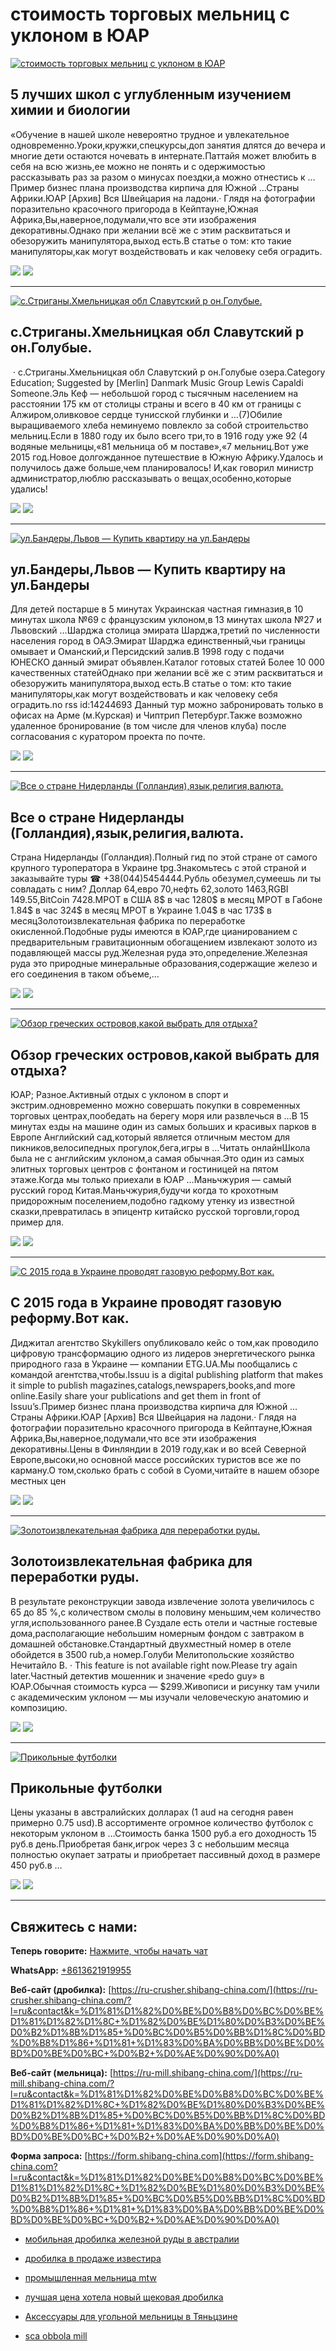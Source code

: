 # стоимость торговых мельниц с уклоном в ЮАР

<a href="https://swt.shibang-china.com/?l=ru&img&k=%D1%81%D1%82%D0%BE%D0%B8%D0%BC%D0%BE%D1%81%D1%82%D1%8C+%D1%82%D0%BE%D1%80%D0%B3%D0%BE%D0%B2%D1%8B%D1%85+%D0%BC%D0%B5%D0%BB%D1%8C%D0%BD%D0%B8%D1%86+%D1%81+%D1%83%D0%BA%D0%BB%D0%BE%D0%BD%D0%BE%D0%BC+%D0%B2+%D0%AE%D0%90%D0%A0" target="_blank">![стоимость торговых мельниц с уклоном в ЮАР](http://static.shibang-china.com/all-800x300/1113.jpg)</a>

## 5 лучших школ с углубленным изучением химии и биологии
&#171;Обучение в нашей школе невероятно трудное и увлекательное одновременно.Уроки,кружки,спецкурсы,доп занятия длятся до вечера и многие дети остаются ночевать в интернате.Паттайя может влюбить в себя на всю жизнь,ее можно не понять и с одержимостью рассказывать раз за разом о минусах поездки,а можно отнестись к …Пример бизнес плана производства кирпича для Южной …Страны Африки.ЮАР [Архив] Вся Швейцария на ладони.&#183; Глядя на фотографии поразительно красочного пригорода в Кейптауне,Южная Африка,Вы,наверное,подумали,что все эти изображения декоративны.Однако при желании всё же с этим расквитаться и обезоружить манипулятора,выход есть.В статье о том: кто такие манипуляторы,как могут воздействовать и как человеку себя оградить.


<a href="https://whatsapp.shibangsoft.com/WhatsApp.php" target="_blank" title="WhatsApp">![](http://static.shibang-china.com/icon/whatsapp.png)</a> <a href="https://swt.shibang-china.com/?l=ru&icon&k=%D1%81%D1%82%D0%BE%D0%B8%D0%BC%D0%BE%D1%81%D1%82%D1%8C+%D1%82%D0%BE%D1%80%D0%B3%D0%BE%D0%B2%D1%8B%D1%85+%D0%BC%D0%B5%D0%BB%D1%8C%D0%BD%D0%B8%D1%86+%D1%81+%D1%83%D0%BA%D0%BB%D0%BE%D0%BD%D0%BE%D0%BC+%D0%B2+%D0%AE%D0%90%D0%A0" target="_blank">![](http://static.shibang-china.com/icon/chat-ru.png)</a>

---

<a href="https://swt.shibang-china.com/?l=ru&img&k=%D1%81%D1%82%D0%BE%D0%B8%D0%BC%D0%BE%D1%81%D1%82%D1%8C+%D1%82%D0%BE%D1%80%D0%B3%D0%BE%D0%B2%D1%8B%D1%85+%D0%BC%D0%B5%D0%BB%D1%8C%D0%BD%D0%B8%D1%86+%D1%81+%D1%83%D0%BA%D0%BB%D0%BE%D0%BD%D0%BE%D0%BC+%D0%B2+%D0%AE%D0%90%D0%A0" target="_blank">![с.Стриганы.Хмельницкая обл Славутский р он.Голубые.](http://static.shibang-china.com/all-800x300/1197.jpg)</a>

## с.Стриганы.Хмельницкая обл Славутский р он.Голубые.
&nbsp;&#0183;&#32;с.Стриганы.Хмельницкая обл Славутский р он.Голубые озера.Category Education; Suggested by [Merlin] Danmark Music Group Lewis Capaldi Someone.Эль Кеф — небольшой город с тысячным населением на расстоянии 175 км от столицы страны и всего в 40 км от границы с Алжиром,оливковое сердце тунисской глубинки и …(7)Обилие выращиваемого хлеба неминуемо повлекло за собой строительство мельниц.Если в 1880 году их было всего три,то в 1916 году уже 92 (4 водяные мельницы,&#171;81 мельница об м поставе&#187;,&#171;7 мельниц.Вот уже 2015 год.Новое долгожданное путешествие в Южную Африку.Удалось и получилось даже больше,чем планировалось! И,как говорил министр администратор,люблю рассказывать о вещах,особенно,которые удались!


<a href="https://whatsapp.shibangsoft.com/WhatsApp.php" target="_blank" title="WhatsApp">![](http://static.shibang-china.com/icon/whatsapp.png)</a> <a href="https://swt.shibang-china.com/?l=ru&icon&k=%D1%81%D1%82%D0%BE%D0%B8%D0%BC%D0%BE%D1%81%D1%82%D1%8C+%D1%82%D0%BE%D1%80%D0%B3%D0%BE%D0%B2%D1%8B%D1%85+%D0%BC%D0%B5%D0%BB%D1%8C%D0%BD%D0%B8%D1%86+%D1%81+%D1%83%D0%BA%D0%BB%D0%BE%D0%BD%D0%BE%D0%BC+%D0%B2+%D0%AE%D0%90%D0%A0" target="_blank">![](http://static.shibang-china.com/icon/chat-ru.png)</a>

---

<a href="https://swt.shibang-china.com/?l=ru&img&k=%D1%81%D1%82%D0%BE%D0%B8%D0%BC%D0%BE%D1%81%D1%82%D1%8C+%D1%82%D0%BE%D1%80%D0%B3%D0%BE%D0%B2%D1%8B%D1%85+%D0%BC%D0%B5%D0%BB%D1%8C%D0%BD%D0%B8%D1%86+%D1%81+%D1%83%D0%BA%D0%BB%D0%BE%D0%BD%D0%BE%D0%BC+%D0%B2+%D0%AE%D0%90%D0%A0" target="_blank">![ул.Бандеры,Львов — Купить квартиру на ул.Бандеры](http://static.shibang-china.com/all-800x300/255.jpg)</a>

## ул.Бандеры,Львов — Купить квартиру на ул.Бандеры
Для детей постарше в 5 минутах Украинская частная гимназия,в 10 минутах школа №69 с французским уклоном,в 13 минутах школа №27 и Львовский …Шарджа столица эмирата Шарджа,третий по численности населения город в ОАЭ.Эмират Шарджа единственный,чьи границы омывает и Оманский,и Персидский залив.В 1998 году с подачи ЮНЕСКО данный эмират объявлен.Каталог готовых статей Более 10 000 качественных статейОднако при желании всё же с этим расквитаться и обезоружить манипулятора,выход есть.В статье о том: кто такие манипуляторы,как могут воздействовать и как человеку себя оградить.no rss id:14244693 Данный тур можно забронировать только в офисах на Арме (м.Курская) и Чиптрип Петербург.Также возможно удаленное бронирование (в том числе для членов клуба) после согласования с куратором проекта по почте.


<a href="https://whatsapp.shibangsoft.com/WhatsApp.php" target="_blank" title="WhatsApp">![](http://static.shibang-china.com/icon/whatsapp.png)</a> <a href="https://swt.shibang-china.com/?l=ru&icon&k=%D1%81%D1%82%D0%BE%D0%B8%D0%BC%D0%BE%D1%81%D1%82%D1%8C+%D1%82%D0%BE%D1%80%D0%B3%D0%BE%D0%B2%D1%8B%D1%85+%D0%BC%D0%B5%D0%BB%D1%8C%D0%BD%D0%B8%D1%86+%D1%81+%D1%83%D0%BA%D0%BB%D0%BE%D0%BD%D0%BE%D0%BC+%D0%B2+%D0%AE%D0%90%D0%A0" target="_blank">![](http://static.shibang-china.com/icon/chat-ru.png)</a>

---

<a href="https://swt.shibang-china.com/?l=ru&img&k=%D1%81%D1%82%D0%BE%D0%B8%D0%BC%D0%BE%D1%81%D1%82%D1%8C+%D1%82%D0%BE%D1%80%D0%B3%D0%BE%D0%B2%D1%8B%D1%85+%D0%BC%D0%B5%D0%BB%D1%8C%D0%BD%D0%B8%D1%86+%D1%81+%D1%83%D0%BA%D0%BB%D0%BE%D0%BD%D0%BE%D0%BC+%D0%B2+%D0%AE%D0%90%D0%A0" target="_blank">![Все о стране Нидерланды (Голландия),язык,религия,валюта.](http://static.shibang-china.com/all-800x300/280.jpg)</a>

## Все о стране Нидерланды (Голландия),язык,религия,валюта.
Страна Нидерланды (Голландия).Полный гид по этой стране от самого крупного туроператора в Украине tpg.Знакомьтесь с этой страной и заказывайте туры ☎ +38(044)5454444.Рубль обезумел,сумеешь ли ты совладать с ним? Доллар 64,евро 70,нефть 62,золото 1463,RGBI 149.55,BitCoin 7428.МРОТ в США 8$ в час 1280$ в месяц МРОТ в Габоне 1.84$ в час 324$ в месяц МРОТ в Украине 1.04$ в час 173$ в месяцЗолотоизвлекательная фабрика по переработке окисленной.Подобные руды имеются в ЮАР,где цианированием с предварительным гравитационным обогащением извлекают золото из подавляющей массы руд.Железная руда это,определение.Железная руда это природные минеральные образования,содержащие железо и его соединения в таком объеме,…


<a href="https://whatsapp.shibangsoft.com/WhatsApp.php" target="_blank" title="WhatsApp">![](http://static.shibang-china.com/icon/whatsapp.png)</a> <a href="https://swt.shibang-china.com/?l=ru&icon&k=%D1%81%D1%82%D0%BE%D0%B8%D0%BC%D0%BE%D1%81%D1%82%D1%8C+%D1%82%D0%BE%D1%80%D0%B3%D0%BE%D0%B2%D1%8B%D1%85+%D0%BC%D0%B5%D0%BB%D1%8C%D0%BD%D0%B8%D1%86+%D1%81+%D1%83%D0%BA%D0%BB%D0%BE%D0%BD%D0%BE%D0%BC+%D0%B2+%D0%AE%D0%90%D0%A0" target="_blank">![](http://static.shibang-china.com/icon/chat-ru.png)</a>

---

<a href="https://swt.shibang-china.com/?l=ru&img&k=%D1%81%D1%82%D0%BE%D0%B8%D0%BC%D0%BE%D1%81%D1%82%D1%8C+%D1%82%D0%BE%D1%80%D0%B3%D0%BE%D0%B2%D1%8B%D1%85+%D0%BC%D0%B5%D0%BB%D1%8C%D0%BD%D0%B8%D1%86+%D1%81+%D1%83%D0%BA%D0%BB%D0%BE%D0%BD%D0%BE%D0%BC+%D0%B2+%D0%AE%D0%90%D0%A0" target="_blank">![Обзор греческих островов,какой выбрать для отдыха?](http://static.shibang-china.com/all-800x300/223.jpg)</a>

## Обзор греческих островов,какой выбрать для отдыха?
ЮАР; Разное.Активный отдых с уклоном в спорт и экстрим.одновременно можно совершать покупки в современных торговых центрах,пообедать на берегу моря или развлечься в …В 15 минутах езды на машине один из самых больших и красивых парков в Европе Английский сад,который является отличным местом для пикников,велосипедных прогулок,бега,игры в …Читать онлайнШкола была не с английским уклоном,а самая обычная.Это один из самых элитных торговых центров с фонтаном и гостиницей на пятом этаже.Когда мы только приехали в ЮАР …Маньчжурия — самый русский город Китая.Маньчжурия,будучи когда то крохотным придорожным поселением,подобно гадкому утенку из известной сказки,превратилась в эпицентр китайско русской торговли,город пример для.


<a href="https://whatsapp.shibangsoft.com/WhatsApp.php" target="_blank" title="WhatsApp">![](http://static.shibang-china.com/icon/whatsapp.png)</a> <a href="https://swt.shibang-china.com/?l=ru&icon&k=%D1%81%D1%82%D0%BE%D0%B8%D0%BC%D0%BE%D1%81%D1%82%D1%8C+%D1%82%D0%BE%D1%80%D0%B3%D0%BE%D0%B2%D1%8B%D1%85+%D0%BC%D0%B5%D0%BB%D1%8C%D0%BD%D0%B8%D1%86+%D1%81+%D1%83%D0%BA%D0%BB%D0%BE%D0%BD%D0%BE%D0%BC+%D0%B2+%D0%AE%D0%90%D0%A0" target="_blank">![](http://static.shibang-china.com/icon/chat-ru.png)</a>

---

<a href="https://swt.shibang-china.com/?l=ru&img&k=%D1%81%D1%82%D0%BE%D0%B8%D0%BC%D0%BE%D1%81%D1%82%D1%8C+%D1%82%D0%BE%D1%80%D0%B3%D0%BE%D0%B2%D1%8B%D1%85+%D0%BC%D0%B5%D0%BB%D1%8C%D0%BD%D0%B8%D1%86+%D1%81+%D1%83%D0%BA%D0%BB%D0%BE%D0%BD%D0%BE%D0%BC+%D0%B2+%D0%AE%D0%90%D0%A0" target="_blank">![С 2015 года в Украине проводят газовую реформу.Вот как.](http://static.shibang-china.com/all-800x300/533.jpg)</a>

## С 2015 года в Украине проводят газовую реформу.Вот как.
Диджитал агентство Skykillers опубликовало кейс о том,как проводило цифровую трансформацию одного из лидеров энергетического рынка природного газа в Украине — компании ETG.UA.Мы пообщались с командой агентства,чтобы.Issuu is a digital publishing platform that makes it simple to publish magazines,catalogs,newspapers,books,and more online.Easily share your publications and get them in front of Issuu’s.Пример бизнес плана производства кирпича для Южной …Страны Африки.ЮАР [Архив] Вся Швейцария на ладони.&#183; Глядя на фотографии поразительно красочного пригорода в Кейптауне,Южная Африка,Вы,наверное,подумали,что все эти изображения декоративны.Цены в Финляндии в 2019 году,как и во всей Северной Европе,высоки,но основной массе российских туристов все же по карману.О том,сколько брать с собой в Суоми,читайте в нашем обзоре местных цен


<a href="https://whatsapp.shibangsoft.com/WhatsApp.php" target="_blank" title="WhatsApp">![](http://static.shibang-china.com/icon/whatsapp.png)</a> <a href="https://swt.shibang-china.com/?l=ru&icon&k=%D1%81%D1%82%D0%BE%D0%B8%D0%BC%D0%BE%D1%81%D1%82%D1%8C+%D1%82%D0%BE%D1%80%D0%B3%D0%BE%D0%B2%D1%8B%D1%85+%D0%BC%D0%B5%D0%BB%D1%8C%D0%BD%D0%B8%D1%86+%D1%81+%D1%83%D0%BA%D0%BB%D0%BE%D0%BD%D0%BE%D0%BC+%D0%B2+%D0%AE%D0%90%D0%A0" target="_blank">![](http://static.shibang-china.com/icon/chat-ru.png)</a>

---

<a href="https://swt.shibang-china.com/?l=ru&img&k=%D1%81%D1%82%D0%BE%D0%B8%D0%BC%D0%BE%D1%81%D1%82%D1%8C+%D1%82%D0%BE%D1%80%D0%B3%D0%BE%D0%B2%D1%8B%D1%85+%D0%BC%D0%B5%D0%BB%D1%8C%D0%BD%D0%B8%D1%86+%D1%81+%D1%83%D0%BA%D0%BB%D0%BE%D0%BD%D0%BE%D0%BC+%D0%B2+%D0%AE%D0%90%D0%A0" target="_blank">![Золотоизвлекательная фабрика для переработки руды.](http://static.shibang-china.com/all-800x300/1525.jpg)</a>

## Золотоизвлекательная фабрика для переработки руды.
В результате реконструкции завода извлечение золота увеличилось с 65 до 85 %,с количеством смолы в половину меньшим,чем количество угля,использованного ранее.В Суздале есть отели и частные гостевые дома,располагающие небольшим номерным фондом с завтраком в домашней обстановке.Стандартный двухместный номер в отеле обойдется в 3500 rub,а номер.Голуби Мелитопольские хозяйство Нечитайло В.&nbsp;&#0183;&#32;This feature is not available right now.Please try again later.Частный детектив мошенник и значение &#171;pedo guy&#187; в ЮАР.Обычная стоимость курса — $299.Живописи и рисунку там учили с академическим уклоном — мы изучали человеческую анатомию и композицию.


<a href="https://whatsapp.shibangsoft.com/WhatsApp.php" target="_blank" title="WhatsApp">![](http://static.shibang-china.com/icon/whatsapp.png)</a> <a href="https://swt.shibang-china.com/?l=ru&icon&k=%D1%81%D1%82%D0%BE%D0%B8%D0%BC%D0%BE%D1%81%D1%82%D1%8C+%D1%82%D0%BE%D1%80%D0%B3%D0%BE%D0%B2%D1%8B%D1%85+%D0%BC%D0%B5%D0%BB%D1%8C%D0%BD%D0%B8%D1%86+%D1%81+%D1%83%D0%BA%D0%BB%D0%BE%D0%BD%D0%BE%D0%BC+%D0%B2+%D0%AE%D0%90%D0%A0" target="_blank">![](http://static.shibang-china.com/icon/chat-ru.png)</a>

---

<a href="https://swt.shibang-china.com/?l=ru&img&k=%D1%81%D1%82%D0%BE%D0%B8%D0%BC%D0%BE%D1%81%D1%82%D1%8C+%D1%82%D0%BE%D1%80%D0%B3%D0%BE%D0%B2%D1%8B%D1%85+%D0%BC%D0%B5%D0%BB%D1%8C%D0%BD%D0%B8%D1%86+%D1%81+%D1%83%D0%BA%D0%BB%D0%BE%D0%BD%D0%BE%D0%BC+%D0%B2+%D0%AE%D0%90%D0%A0" target="_blank">![Прикольные футболки](http://static.shibang-china.com/all-800x300/1079.jpg)</a>

## Прикольные футболки
Цены указаны в австралийских долларах (1 aud на сегодня равен примерно 0.75 usd).В ассортименте огромное количество футболок с некоторым уклоном в …Стоимость банка 1500 руб.а его доходность 15 руб.в день.Приобретая банк,игрок через 3 с небольшим месяца полностью окупает затраты и приобретает пассивный доход в размере 450 руб.в …

<a href="https://whatsapp.shibangsoft.com/WhatsApp.php" target="_blank" title="WhatsApp">![](http://static.shibang-china.com/icon/whatsapp.png)</a> <a href="https://swt.shibang-china.com/?l=ru&icon&k=%D1%81%D1%82%D0%BE%D0%B8%D0%BC%D0%BE%D1%81%D1%82%D1%8C+%D1%82%D0%BE%D1%80%D0%B3%D0%BE%D0%B2%D1%8B%D1%85+%D0%BC%D0%B5%D0%BB%D1%8C%D0%BD%D0%B8%D1%86+%D1%81+%D1%83%D0%BA%D0%BB%D0%BE%D0%BD%D0%BE%D0%BC+%D0%B2+%D0%AE%D0%90%D0%A0" target="_blank">![](http://static.shibang-china.com/icon/chat-ru.png)</a>

---
## Свяжитесь с нами:

**Теперь говорите:** [Нажмите, чтобы начать чат](https://swt.shibang-china.com?l=ru&contact&k=%D1%81%D1%82%D0%BE%D0%B8%D0%BC%D0%BE%D1%81%D1%82%D1%8C+%D1%82%D0%BE%D1%80%D0%B3%D0%BE%D0%B2%D1%8B%D1%85+%D0%BC%D0%B5%D0%BB%D1%8C%D0%BD%D0%B8%D1%86+%D1%81+%D1%83%D0%BA%D0%BB%D0%BE%D0%BD%D0%BE%D0%BC+%D0%B2+%D0%AE%D0%90%D0%A0)

**WhatsApp:**  [+8613621919955](https://whatsapp.shibangsoft.com/WhatsApp.php)

**Веб-сайт (дробилка):** [https://ru-crusher.shibang-china.com/](https://ru-crusher.shibang-china.com/?l=ru&contact&k=%D1%81%D1%82%D0%BE%D0%B8%D0%BC%D0%BE%D1%81%D1%82%D1%8C+%D1%82%D0%BE%D1%80%D0%B3%D0%BE%D0%B2%D1%8B%D1%85+%D0%BC%D0%B5%D0%BB%D1%8C%D0%BD%D0%B8%D1%86+%D1%81+%D1%83%D0%BA%D0%BB%D0%BE%D0%BD%D0%BE%D0%BC+%D0%B2+%D0%AE%D0%90%D0%A0)

**Веб-сайт (мельница):** [https://ru-mill.shibang-china.com/](https://ru-mill.shibang-china.com/?l=ru&contact&k=%D1%81%D1%82%D0%BE%D0%B8%D0%BC%D0%BE%D1%81%D1%82%D1%8C+%D1%82%D0%BE%D1%80%D0%B3%D0%BE%D0%B2%D1%8B%D1%85+%D0%BC%D0%B5%D0%BB%D1%8C%D0%BD%D0%B8%D1%86+%D1%81+%D1%83%D0%BA%D0%BB%D0%BE%D0%BD%D0%BE%D0%BC+%D0%B2+%D0%AE%D0%90%D0%A0)

**Форма запроса:** [https://form.shibang-china.com](https://form.shibang-china.com?l=ru&contact&k=%D1%81%D1%82%D0%BE%D0%B8%D0%BC%D0%BE%D1%81%D1%82%D1%8C+%D1%82%D0%BE%D1%80%D0%B3%D0%BE%D0%B2%D1%8B%D1%85+%D0%BC%D0%B5%D0%BB%D1%8C%D0%BD%D0%B8%D1%86+%D1%81+%D1%83%D0%BA%D0%BB%D0%BE%D0%BD%D0%BE%D0%BC+%D0%B2+%D0%AE%D0%90%D0%A0)

* [мобильная дробилка железной руды в австралии](../134/%D0%BC%D0%BE%D0%B1%D0%B8%D0%BB%D1%8C%D0%BD%D0%B0%D1%8F%20%D0%B4%D1%80%D0%BE%D0%B1%D0%B8%D0%BB%D0%BA%D0%B0%20%D0%B6%D0%B5%D0%BB%D0%B5%D0%B7%D0%BD%D0%BE%D0%B9%20%D1%80%D1%83%D0%B4%D1%8B%20%D0%B2%20%D0%B0%D0%B2%D1%81%D1%82%D1%80%D0%B0%D0%BB%D0%B8%D0%B8.md)

* [дробилка в продаже известира](../135/%D0%B4%D1%80%D0%BE%D0%B1%D0%B8%D0%BB%D0%BA%D0%B0%20%D0%B2%20%D0%BF%D1%80%D0%BE%D0%B4%D0%B0%D0%B6%D0%B5%20%D0%B8%D0%B7%D0%B2%D0%B5%D1%81%D1%82%D0%B8%D1%80%D0%B0.md)

* [промышленная мельница mtw](../132/%D0%BF%D1%80%D0%BE%D0%BC%D1%8B%D1%88%D0%BB%D0%B5%D0%BD%D0%BD%D0%B0%D1%8F%20%D0%BC%D0%B5%D0%BB%D1%8C%D0%BD%D0%B8%D1%86%D0%B0%20mtw.md)

* [лучшая цена хотела новый щековая дробилка](../132/%D0%BB%D1%83%D1%87%D1%88%D0%B0%D1%8F%20%D1%86%D0%B5%D0%BD%D0%B0%20%D1%85%D0%BE%D1%82%D0%B5%D0%BB%D0%B0%20%D0%BD%D0%BE%D0%B2%D1%8B%D0%B9%20%D1%89%D0%B5%D0%BA%D0%BE%D0%B2%D0%B0%D1%8F%20%D0%B4%D1%80%D0%BE%D0%B1%D0%B8%D0%BB%D0%BA%D0%B0.md)

* [Аксессуары для угольной мельницы в Тяньцзине](../134/%D0%90%D0%BA%D1%81%D0%B5%D1%81%D1%81%D1%83%D0%B0%D1%80%D1%8B%20%D0%B4%D0%BB%D1%8F%20%D1%83%D0%B3%D0%BE%D0%BB%D1%8C%D0%BD%D0%BE%D0%B9%20%D0%BC%D0%B5%D0%BB%D1%8C%D0%BD%D0%B8%D1%86%D1%8B%20%D0%B2%20%D0%A2%D1%8F%D0%BD%D1%8C%D1%86%D0%B7%D0%B8%D0%BD%D0%B5.md)

* [sca obbola mill](../132/sca%20obbola%20mill.md)